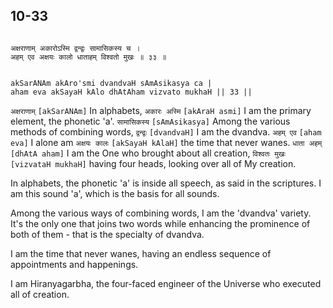 ## 10-33


```shloka-sa

अक्षराणाम् अकारोऽस्मि द्वन्द्वः सामासिकस्य च ।
अहम् एव अक्षयः कालो धाताहम् विश्वतो मुखः ॥ ३३ ॥

```
```shloka-sa-hk

akSarANAm akAro'smi dvandvaH sAmAsikasya ca |
aham eva akSayaH kAlo dhAtAham vizvato mukhaH || 33 ||

```
`अक्षराणाम्` `[akSarANAm]` In alphabets, `अकारः अस्मि` `[akAraH asmi]` I am the primary element, the phonetic 'a'. `सामासिकस्य` `[sAmAsikasya]` Among the various methods of combining words, `द्वन्द्वः` `[dvandvaH]` I am the dvandva. `अहम् एव` `[aham eva]` I alone am `अक्षयः कालः` `[akSayaH kAlaH]` the time that never wanes. `धाता अहम्` `[dhAtA aham]` I am the One who brought about all creation, `विश्वतः मुखः` `[vizvataH mukhaH]` having four heads, looking over all of My creation.

In alphabets, the phonetic 'a' is inside all speech, as said in the scriptures. I am this sound 'a', which is the basis for all sounds.

Among the various ways of combining words, I am the 'dvandva' variety. It's the only one that joins two words while enhancing the prominence of both of them - that is the specialty of dvandva. 

I am the time that never wanes, having an endless sequence of appointments and happenings. 

I am Hiranyagarbha, the four-faced engineer of the Universe who executed all of creation.


